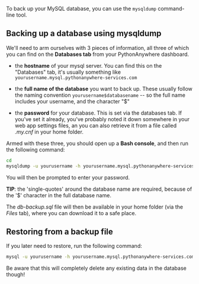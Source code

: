 
<!--
.. title: Backing up (and restoring) MySQL databases
.. slug: MySQLBackupRestore
.. date: 2016-02-26 14:35:28 UTC+01:00
.. tags:
.. category:
.. link:
.. description:
.. type: text
-->

To back up your MySQL database, you can use the `mysqldump` command-line tool.

## Backing up a database using mysqldump

We'll need to arm ourselves with 3 pieces of information, all three of which you can find on the **Databases tab** from your PythonAnywhere dashboard.

- the **hostname** of your mysql server.  You can find this on the "Databases" tab, it's usually something like `yourusername.mysql.pythonanywhere-services.com`

- the **full name of the database** you want to back up.  These usually follow the naming convention `yourusername$databasename`  -- so the full name includes your username, and the character "$"

- the **password** for your database.  This is set via the databases tab.  If you've set it already, you've probably noted it down somewhere in your web app settings files, an you can also retrieve it from a file called *.my.cnf* in your home folder.

Armed with these three, you should open up a **Bash console**, and then run the following command:

```bash
cd
mysqldump -u yourusername -h yourusername.mysql.pythonanywhere-services.com -p 'yourusername$databasename'  > db-backup.sql
```

You will then be prompted to enter your password.

**TIP**: the 'single-quotes' around the database name are required, because of the '$' character in the full database name.


The *db-backup.sql* file will then be available in your home folder (via the
*Files* tab), where you can download it to a safe place.


## Restoring from a backup file

If you later need to restore, run the following command:

```bash
mysql -u yourusername -h yourusername.mysql.pythonanywhere-services.com -p 'yourusername$databasename'  < db-backup.sql
```

Be aware that this will completely delete any existing data in the database though! 

